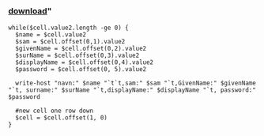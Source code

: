 ﻿---
pid:            1809
parent:         0
children:       
poster:         dabear
title:          
date:           2010-04-28 05:37:03
format:         posh
---

# 

### [download](1809.ps1)"



```posh
while($cell.value2.length -ge 0) {
  $name = $cell.value2
  $sam = $cell.offset(0,1).value2
  $givenName = $cell.offset(0,2).value2
  $surName = $cell.offset(0,3).value2
  $displayName = $cell.offset(0,4).value2
  $password = $cell.offset(0, 5).value2
  
  write-host "navn:" $name "`t`t,sam:" $sam "`t,GivenName:" $givenName "`t, surname:" $surName "`t,displayName:" $displayName "`t, password:" $password
  
  #new cell one row down
  $cell = $cell.offset(1, 0)
}

```
